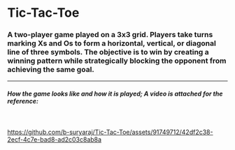# Tic-Tac-Toe
<h3>A two-player game played on a 3x3 grid. Players take turns marking Xs and Os to form a horizontal, vertical, or diagonal line of three symbols. The objective is to win by creating a winning pattern while strategically blocking the opponent from achieving the same goal.</h3>
<hr>
<h5>How the game looks like and how it is played; A video is attached for the reference:</h5>
<br>

https://github.com/b-suryaraj/Tic-Tac-Toe/assets/91749712/42df2c38-2ecf-4c7e-bad8-ad2c03c8ab8a

